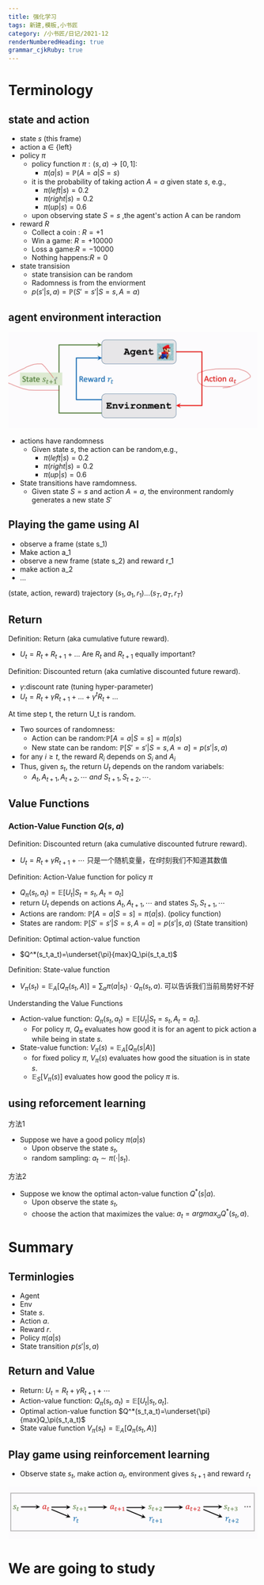 ```yaml
---
title: 强化学习
tags: 新建,模板,小书匠
category: /小书匠/日记/2021-12
renderNumberedHeading: true
grammar_cjkRuby: true
---
```


# Terminology
## state and action
- state $s$ (this frame)
- action a $\in$ {left}
- policy $\pi$
	- policy function $\pi:(s,a) \to [0,1]$:
		- $\pi(a|s)=\mathbb{P}(A=a|S=s)$
	- it is the probability of taking action $A=a$ given state $s$, e.g.,
		- $\pi(left|s)=0.2$
		- $\pi(right|s)=0.2$
		- $\pi(up|s)=0.6$
	- upon observing state $S = s$ ,the agent's action A can be random
- reward $R$
	- Collect a coin : $R = +1$
	- Win a game: $R=+10000$
	- Loss a  game:$R=-10000$
	- Nothing happens:$R=0$
- state transision
	- state transision can be random
	- Radomness is from the enviorment
	- $p(s'|s,a) = \mathbb{P}(S'=s'|S=s,A=a)$

## agent environment interaction
![![enter description here](./images/1640243067718.png)](./images/1640243418748.png)
- actions have randomness
	- Given state $s$, the action can be random,e.g.,
		- $\pi(left|s)=0.2$
		- $\pi(right|s)=0.2$
		- $\pi(up|s)=0.6$
- State transitions have ramdomness.
	- Given state $S=s$ and action $A=a$, the environment randomly generates a new state $S'$

## Playing the game  using AI
- observe a frame (state s_1)
- Make action a_1
- observe a new frame (state s_2) and reward r_1
- make action a_2
- ...

(state, action, reward) trajectory
$(s_1,a_1,r_1) ... (s_T,a_T,r_T)$

## Return
Definition: Return (aka cumulative future reward).
- $U_t=R_t+R_{t+1}+...$
	Are $R_t$ and $R_{t+1}$ equally important?

Definition: Discounted return (aka cumlative discounted future reward).
- $\gamma$:discount rate (tuning hyper-parameter)
- $U_t = R_t + \gamma{}R_{t+1}+...+ \gamma^tR_{t}+...$

At time step t, the return U_t is random.
- Two sources of randomness:
	- Action can be random:$\mathbb{P}[A=a|S=s] = \pi(a|s)$
	- New state can be random: $\mathbb{P}[S'=s'|S=s,A=a] = p(s'|s,a)$
- for any $i\geq t$, the reward $R_i$ depends on $S_i$ and $A_i$
- Thus, given $s_t$, the return $U_t$ depends on the random variabels:
	- $A_t,A_{t+1},A_{t+2},\cdots \   and \ S_{t+1},S_{t+2},\cdots .$

## Value Functions
### Action-Value Function $Q(s,a)$
Definition: Discounted return (aka cumulative discounted futrure reward).
- $U_t=R_t+\gamma{}R_{t+1}+\cdots$ 
	只是一个随机变量，在$t$时刻我们不知道其数值

Definition: Action-Value function for policy $\pi$
- $Q_\pi{}(s_t,a_t)=\mathbb{E}[U_t|S_t=s_t,A_t=a_t]$
- return $U_t$ depends on actions $A_t,A_{t+1},\cdots$ and states $S_t,S_{t+1},\cdots$
- Actions are random: $\mathbb{P}[A=a|S=s]=\pi(a|s).$ (policy function)
- States are random: $\mathbb{P}[S'=s'|S=s,A=a]=p(s'|s,a)$ (State transition)

Definition: Optimal action-value function
- $Q^*(s_t,a_t)=\underset{\pi}{max}Q_\pi(s_t,a_t)$

Definition: State-value function
- $V_\pi(s_t)=\mathbb{E}_A[Q_\pi(s_t,A)] = \sum_a\pi(a|s_t)\cdot{}Q_\pi(s_t,a).$ 可以告诉我们当前局势好不好

Understanding the Value Functions
- Action-value function: $Q_\pi(s_t,a_t)=\mathbb{E}[U_t|S_t=s_t,A_t=a_t].$
	- For policy $\pi$, $Q_\pi$ evaluates how good it is for an agent to pick action a while being in state $s$.
- State-value function: $V_\pi(s)=\mathbb{E}_A[Q_\pi(s|A)]$
	- for fixed policy $\pi$, $V_\pi(s)$ evaluates how good the situation is in state $s$.
	- $\mathbb{E}_S[V_\pi(s)]$ evaluates how good the policy $\pi$ is.

## using reforcement learning
方法1
- Suppose we have a good policy $\pi(a|s)$
	- Upon observe the state $s_t$,
	- random sampling: $a_t\sim\pi(\cdot|s_t).$

方法2
- Suppose we know the optimal acton-value function $Q^*(s|a)$.
	- Upon observe the state $s_t$,
	- choose the action that maximizes the value: $a_t=argmax_a{}Q^*(s_t,a)$.


# Summary
## Terminlogies
- Agent
- Env
- State $s$.
- Action $a$.
- Reward $r$.
- Policy $\pi(a|s)$
- State transition $p(s'|s,a)$

## Return and Value
- Return:
	$U_t=R_t+\gamma{}R_{t+1}+\cdots$
- Action-value  function:
	$Q_\pi(s_t,a_t)=\mathbb{E}[U_t|s_t,a_t]$.
- Optimal action-value function
	$Q^*(s_t,a_t)=\underset{\pi}{max}Q_\pi(s_t,a_t)$
- State value function
	$V_\pi(s_t)=\mathbb{E}_A[Q_\pi(s_t,A)]$

## Play game using reinforcement learning 
- Observe state $s_t$, make action $a_t$, environment gives $s_{t+1}$ and reward $r_t$

![enter description here](./images/1640315089540.png)

# We are going to study
